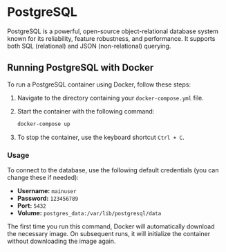 # PostgreSQL

PostgreSQL is a powerful, open-source object-relational database system known for its reliability, feature robustness, and performance. It supports both SQL (relational) and JSON (non-relational) querying.

## Running PostgreSQL with Docker

To run a PostgreSQL container using Docker, follow these steps:

1. Navigate to the directory containing your `docker-compose.yml` file.
2. Start the container with the following command:

    ```sh
    docker-compose up
    ```

3. To stop the container, use the keyboard shortcut `Ctrl + C`.

### Usage

To connect to the database, use the following default credentials (you can change these if needed):

- **Username:** `mainuser`
- **Password:** `123456789`
- **Port:** `5432`
- **Volume:** `postgres_data:/var/lib/postgresql/data`

The first time you run this command, Docker will automatically download the necessary image. On subsequent runs, it will initialize the container without downloading the image again.
